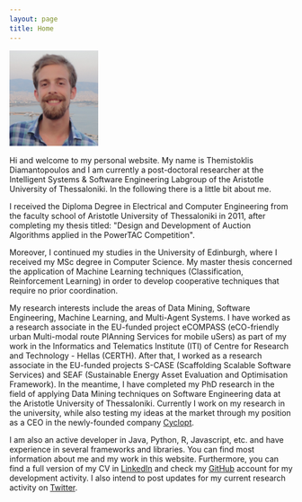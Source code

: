 ```yaml
---
layout: page
title: Home
---
```


<img class="alignleft" src="/images/profile.png" style="max-width: 158px;"/>

Hi and welcome to my personal website. My name is Themistoklis Diamantopoulos and
I am currently a post-doctoral researcher at the Intelligent Systems &amp; Software Engineering
Labgroup of the Aristotle University of Thessaloniki. In the following there is a little bit about me.

I received the Diploma Degree in Electrical and Computer Engineering from the faculty school of 
Aristotle University of Thessaloniki in 2011, after completing my thesis titled: "Design and 
Development of Auction Algorithms applied in the PowerTAC Competition".

Moreover, I continued my studies in the University of Edinburgh, where I received my MSc degree
in Computer Science. My master thesis concerned the application of Machine Learning techniques
(Classification, Reinforcement Learning) in order to develop cooperative techniques that require
no prior coordination.

My research interests include the areas of Data Mining, Software Engineering, 
Machine Learning, and Multi-Agent Systems. I have worked as a research associate in the EU-funded 
project eCOMPASS (eCO-friendly urban Multi-modal route PlAnning Services for mobile uSers) as 
part of my work in the Informatics and Telematics Institute (ITI) of Centre for Research and 
Technology - Hellas (CERTH). After that, I worked as a research associate in the EU-funded 
projects S-CASE (Scaffolding Scalable Software Services) and SEAF (Sustainable Energy Asset
Evaluation and Optimisation Framework). In the meantime, I have completed my PhD research in the
field of applying Data Mining techniques on Software Engineering data at the Aristotle University
of Thessaloniki. Currently I work on my research in the university, while also testing my ideas at
the market through my position as a CEO in the newly-founded company <a target="_blank" href="https://www.cyclopt.com/">Cyclopt</a>.

I am also an active developer in Java, Python, R, Javascript, etc. and have
experience in several frameworks and libraries. You can find most information
about me and my work in this website. Furthermore, you can find a full version of my CV in
<a target="_blank" href="https://gr.linkedin.com/in/thdiaman">LinkedIn</a> and check my
<a target="_blank" href="https://github.com/thdiaman">GitHub</a> account for my development
activity. I also intend to post updates for my current research activity on
<a target="_blank" href="https://twitter.com/thdiaman">Twitter</a>.


